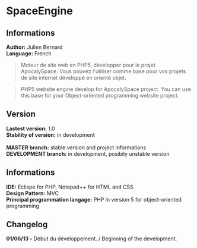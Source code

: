 # SpaceEngine

## Informations
**Author:** Julien Bernard<br>
**Language:** French

> Moteur de site web en PHP5, développer pour le projet ApocalySpace. Vous pouvez l'utiliser comme base pour vos projets de site internet développé en orienté objet.

> PHP5 website engine develop for ApocalySpace project. You can use this base for your Object-oriented programming website project.

## Version
**Lastest version:** 1.0<br>
**Stability of version:** in development<br>
<br>
**MASTER branch:** stable version and project informations<br>
**DEVELOPMENT branch:** in development, posibily unstable version<br>

## Informations
**IDE:** Eclispe for PHP, Notepad++ for HTML and CSS<br>
**Design Pattern:** MVC<br>
**Principal programmation langage:** PHP in version 5 for object-oriented programming<br>

## Changelog
**01/06/13 -** Début du développement. / Beginning of the development.
